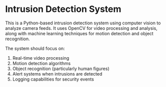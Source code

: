 <!-- Use this file to provide workspace-specific custom instructions to Copilot. For more details, visit https://code.visualstudio.com/docs/copilot/copilot-customization#_use-a-githubcopilotinstructionsmd-file -->

# Intrusion Detection System

This is a Python-based intrusion detection system using computer vision to analyze camera feeds. It uses OpenCV for video processing and analysis, along with machine learning techniques for motion detection and object recognition.

The system should focus on:

1. Real-time video processing
2. Motion detection algorithms
3. Object recognition (particularly human figures)
4. Alert systems when intrusions are detected
5. Logging capabilities for security events
